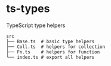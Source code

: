 # ts-types

TypeScript type helpers

```
src
├── Base.ts  # basic type helpers
├── Coll.ts  # helpers for collection
├── Fn.ts    # helpers for function
└── index.ts # export all helpers
```
